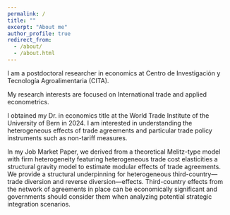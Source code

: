 ```yaml
---
permalink: /
title: ""
excerpt: "About me"
author_profile: true
redirect_from: 
  - /about/
  - /about.html
---
```


I am a postdoctoral researcher in economics at Centro de Investigación y Tecnología Agroalimentaria (CITA). 

My research interests are focused on International trade and applied econometrics.

I obtained my Dr. in economics title at the World Trade Institute of the University of Bern in 2024. I am interested in understanding the heterogeneous effects of trade agreements and particular trade policy instruments such as non-tariff measures.

In my Job Market Paper, we derived from a theoretical Melitz-type model with firm heterogeneity featuring heterogeneous trade cost elasticities a structural gravity model to estimate modular effects of trade agreements. We provide a structural underpinning for heterogeneous third-country—trade diversion and reverse diversion—effects. Third-country effects from the network of agreements in place can be economically significant and governments should consider them when analyzing potential strategic integration scenarios.

